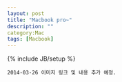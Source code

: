 ```yaml
---
layout: post
title: "Macbook pro~"
description: ""
category:Mac
tags: [Macbook]
---
```

{% include JB/setup %}

`2014-03-26 이미지 링크 및 내용 추가 예정.`